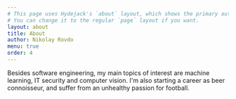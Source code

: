 ```yaml
---
# This page uses Hydejack's `about` layout, which shows the primary author's picture and about text at the top.
# You can change it to the regular `page` layout if you want.
layout: about
title: About
author: Nikolay Rovdo
menu: true
order: 4
---
```


Besides software engineering, my main topics of interest are machine learning, IT security and computer vision. I'm  also starting a career as beer connoisseur, and suffer from an unhealthy passion for football.


